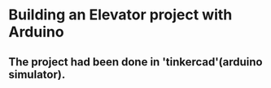 # Building an Elevator project with Arduino

## The project had been done in 'tinkercad'(arduino simulator).

